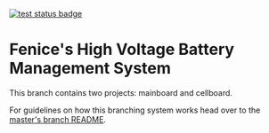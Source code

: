 <a href="https://github.com/eagletrt/fenice-bms-hv/actions?query=workflow%3Atest-mainboard"><img alt="test status badge" src="https://github.com/eagletrt/fenice-bms-hv/workflows/test-mainboard/badge.svg"></a>

# Fenice's High Voltage Battery Management System

This branch contains two projects: mainboard and cellboard.

For guidelines on how this branching system works head over to the [master's branch README](https://github.com/eagletrt/fenice-bms-hv/blob/master/README.md#repo-guidlines).
